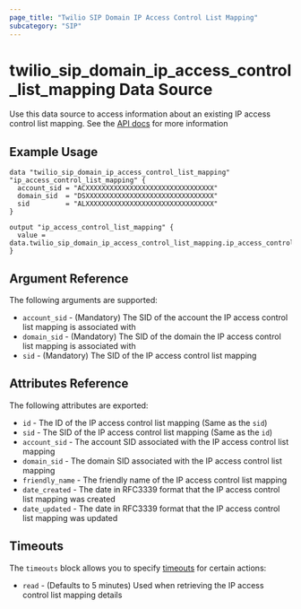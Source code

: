 ```yaml
---
page_title: "Twilio SIP Domain IP Access Control List Mapping"
subcategory: "SIP"
---
```


# twilio_sip_domain_ip_access_control_list_mapping Data Source

Use this data source to access information about an existing IP access control list mapping. See the [API docs](https://www.twilio.com/docs/voice/sip/api/sip-ipaccesscontrollistmapping-resource) for more information

## Example Usage

```hcl
data "twilio_sip_domain_ip_access_control_list_mapping" "ip_access_control_list_mapping" {
  account_sid = "ACXXXXXXXXXXXXXXXXXXXXXXXXXXXXXXXX"
  domain_sid  = "DSXXXXXXXXXXXXXXXXXXXXXXXXXXXXXXXX"
  sid         = "ALXXXXXXXXXXXXXXXXXXXXXXXXXXXXXXXX"
}

output "ip_access_control_list_mapping" {
  value = data.twilio_sip_domain_ip_access_control_list_mapping.ip_access_control_list_mapping
}
```

## Argument Reference

The following arguments are supported:

- `account_sid` - (Mandatory) The SID of the account the IP access control list mapping is associated with
- `domain_sid` - (Mandatory) The SID of the domain the IP access control list mapping is associated with
- `sid` - (Mandatory) The SID of the IP access control list mapping

## Attributes Reference

The following attributes are exported:

- `id` - The ID of the IP access control list mapping (Same as the `sid`)
- `sid` - The SID of the IP access control list mapping (Same as the `id`)
- `account_sid` - The account SID associated with the IP access control list mapping
- `domain_sid` - The domain SID associated with the IP access control list mapping
- `friendly_name` - The friendly name of the IP access control list mapping
- `date_created` - The date in RFC3339 format that the IP access control list mapping was created
- `date_updated` - The date in RFC3339 format that the IP access control list mapping was updated

## Timeouts

The `timeouts` block allows you to specify [timeouts](https://www.terraform.io/docs/configuration/resources.html#timeouts) for certain actions:

- `read` - (Defaults to 5 minutes) Used when retrieving the IP access control list mapping details
